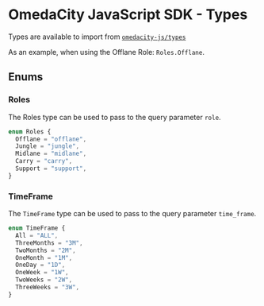 # OmedaCity JavaScript SDK - Types

Types are available to import from [`omedacity-js/types`](../../src/types/index.ts)

As an example, when using the Offlane Role: `Roles.Offlane`.

## Enums

### Roles

The Roles type can be used to pass to the query parameter `role`.

```typescript
enum Roles {
  Offlane = "offlane",
  Jungle = "jungle",
  Midlane = "midlane",
  Carry = "carry",
  Support = "support",
}
```

### TimeFrame

The `TimeFrame` type can be used to pass to the query parameter `time_frame`.

```typescript
enum TimeFrame {
  All = "ALL",
  ThreeMonths = "3M",
  TwoMonths = "2M",
  OneMonth = "1M",
  OneDay = "1D",
  OneWeek = "1W",
  TwoWeeks = "2W",
  ThreeWeeks = "3W",
}
```
